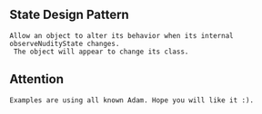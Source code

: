 ## State Design Pattern
    Allow an object to alter its behavior when its internal observeNudityState changes.
     The object will appear to change its class.
     
## Attention
    Examples are using all known Adam. Hope you will like it :).
    
